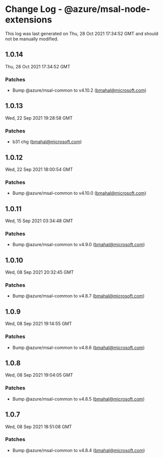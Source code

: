 # Change Log - @azure/msal-node-extensions

This log was last generated on Thu, 28 Oct 2021 17:34:52 GMT and should not be manually modified.

<!-- Start content -->

## 1.0.14

Thu, 28 Oct 2021 17:34:52 GMT

### Patches

- Bump @azure/msal-common to v4.10.2 (bmahal@microsoft.com)

## 1.0.13

Wed, 22 Sep 2021 19:28:58 GMT

### Patches

- b31 chg (bmahal@microsoft.com)

## 1.0.12

Wed, 22 Sep 2021 18:00:54 GMT

### Patches

- Bump @azure/msal-common to v4.10.0 (bmahal@microsoft.com)

## 1.0.11

Wed, 15 Sep 2021 03:34:48 GMT

### Patches

- Bump @azure/msal-common to v4.9.0 (bmahal@microsoft.com)

## 1.0.10

Wed, 08 Sep 2021 20:32:45 GMT

### Patches

- Bump @azure/msal-common to v4.8.7 (bmahal@microsoft.com)

## 1.0.9

Wed, 08 Sep 2021 19:14:55 GMT

### Patches

- Bump @azure/msal-common to v4.8.6 (bmahal@microsoft.com)

## 1.0.8

Wed, 08 Sep 2021 19:04:05 GMT

### Patches

- Bump @azure/msal-common to v4.8.5 (bmahal@microsoft.com)

## 1.0.7

Wed, 08 Sep 2021 18:51:08 GMT

### Patches

- Bump @azure/msal-common to v4.8.4 (bmahal@microsoft.com)
